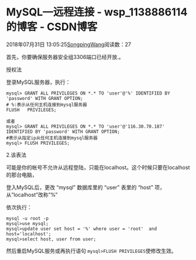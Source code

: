 # MySQL—远程连接 - wsp_1138886114的博客 - CSDN博客





2018年07月31日 13:05:25[SongpingWang](https://me.csdn.net/wsp_1138886114)阅读数：27








首先，你要确保服务器安全组3306端口已经开放.。

授权法 

登录MySQL服务器，执行：

```
mysql> GRANT ALL PRIVILEGES ON *.* TO 'user'@'%' IDENTIFIED BY 'password' WITH GRANT OPTION; 
# %:表示从任何主机连接到mysql服务器
FLUSH   PRIVILEGES;

或者
mysql> GRANT ALL PRIVILEGES ON *.* TO 'user'@'116.30.70.187' IDENTIFIED BY 'password' WITH GRANT OPTION;
#表示从指定ip从任何主机连接到mysql服务器
mysql> FLUSH PRIVILEGES;
```

2.该表法 

可能是你的帐号不允许从远程登陆，只能在localhost。这个时候只要在localhost的那台电脑， 

登入MySQL后，更改 “mysql” 数据库里的 “user” 表里的 “host” 项，从”localhost”改称”%” 

依次执行：
```
mysql -u root -p
mysql>use mysql;
mysql>update user set host = '%' where user = 'root'  and host='localhost';
mysql>select host, user from user;
```

然后重启MySQL服务或再执行语句 `mysql>FLUSH PRIVILEGES`使修改生效。




